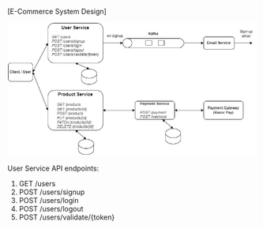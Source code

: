 [E-Commerce System Design]


![E-Commerce System Design](ecom.jpg)



User Service API endpoints:
1. GET /users
2. POST /users/signup
3. POST /users/login
4. POST /users/logout
5. POST /users/validate/{token}
